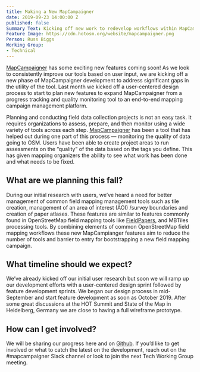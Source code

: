```yaml
---
title: Making a New MapCampaigner
date: 2019-09-23 14:00:00 Z
published: false
Summary Text: Kicking off new work to redevelop workflows within MapCampaigner
Feature Image: https://cdn.hotosm.org/website/mapcampaigner.png
Person: Russ Biggs
Working Group:
- Technical
---
```


[MapCampaigner](https://campaigns.hotosm.org/) has some exciting new features coming soon! As we look to consistently improve our tools based on user input, we are kicking off a new phase of MapCampaigner development to address significant gaps in the utility of the tool. Last month we kicked off a user-centered design process to start to plan new features to expand MapCampaigner from a progress tracking and quality monitoring tool to an end-to-end mapping campaign management platform.

Planning and conducting field data collection projects is not an easy task. It requires organizations to assess, prepare, and then monitor using a wide variety of tools across each step. [MapCampaigner](https://campaigns.hotosm.org/) has been a tool that has helped out during one part of this process — monitoring the quality of data going to OSM. Users have been able to create project areas to run assessments on the “quality” of the data based on the tags you define. This has given mapping organizers the ability to see what work has been done and what needs to be fixed.

## What are we planning this fall?

During our initial research with users, we’ve heard a need for better management of common field mapping management tools such as tile creation, management of an area of interest (AOI) /survey boundaries and creation of paper atlases. These features are similar to features commonly found in OpenStreetMap field mapping tools like [FieldPapers](http://fieldpapers.org/), and MBTiles processing tools. By combining elements of common OpenStreetMap field mapping workflows these new MapCampianger features aim to reduce the number of tools and barrier to entry for bootstrapping a new field mapping campaign.

## What timeline should we expect?

We’ve already kicked off our initial user research but soon we will ramp up our development efforts with a user-centered design sprint followed by feature development sprints.
We began our design process in mid-September and start feature development as soon as October 2019. After some great discussions at the HOT Summit and State of the Map in Heidelberg, Germany we are close to having a full wireframe prototype.

## How can I get involved?

We will be sharing our progress here and on [Github](https://github.com/hotosm/mapcampaigner). If you’d like to get involved or what to catch the latest on the development, reach out on the #mapcampaigner Slack channel or look to join the next Tech Working Group meeting.
